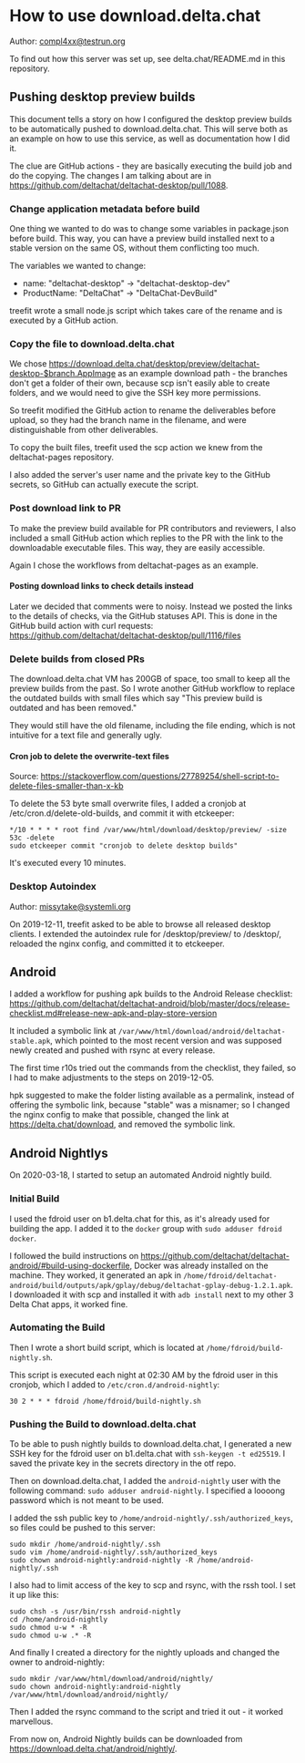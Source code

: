 # How to use download.delta.chat

Author: compl4xx@testrun.org

To find out how this server was set up, see delta.chat/README.md in this
repository.

## Pushing desktop preview builds

This document tells a story on how I configured the desktop preview builds to
be automatically pushed to download.delta.chat. This will serve both as an
example on how to use this service, as well as documentation how I did it.

The clue are GitHub actions - they are basically executing the build job and do
the copying. The changes I am talking about are in
https://github.com/deltachat/deltachat-desktop/pull/1088.

### Change application metadata before build

One thing we wanted to do was to change some variables in package.json before
build. This way, you can have a preview build installed next to a stable
version on the same OS, without them conflicting too much.

The variables we wanted to change:
* name: "deltachat-desktop" -> "deltachat-desktop-dev"
* ProductName: "DeltaChat" -> "DeltaChat-DevBuild"

treefit wrote a small node.js script which takes care of the rename and is
executed by a GitHub action.

### Copy the file to download.delta.chat

We chose
https://download.delta.chat/desktop/preview/deltachat-desktop-$branch.AppImage
as an example download path - the branches don't get a folder of their own,
because scp isn't easily able to create folders, and we would need to give the
SSH key more permissions.

So treefit modified the GitHub action to rename the deliverables before upload,
so they had the branch name in the filename, and were distinguishable from
other deliverables.

To copy the built files, treefit used the scp action we knew from the
deltachat-pages repository.

I also added the server's user name and the private key to the GitHub secrets,
so GitHub can actually execute the script.

### Post download link to PR

To make the preview build available for PR contributors and reviewers, I also
included a small GitHub action which replies to the PR with the link to the
downloadable executable files. This way, they are easily accessible.

Again I chose the workflows from deltachat-pages as an example.

#### Posting download links to check details instead

Later we decided that comments were to noisy. Instead we posted the links to
the details of checks, via the GitHub statuses API. This is done in the GitHub
build action with curl requests:
https://github.com/deltachat/deltachat-desktop/pull/1116/files

### Delete builds from closed PRs

The download.delta.chat VM has 200GB of space, too small to keep all the
preview builds from the past. So I wrote another GitHub workflow to replace the
outdated builds with small files which say "This preview build is outdated and
has been removed." 

They would still have the old filename, including the file ending, which is not
intuitive for a text file and generally ugly.

#### Cron job to delete the overwrite-text files

Source: https://stackoverflow.com/questions/27789254/shell-script-to-delete-files-smaller-than-x-kb

To delete the 53 byte small overwrite files, I added a cronjob at
/etc/cron.d/delete-old-builds, and commit it with etckeeper:

```
*/10 * * * * root find /var/www/html/download/desktop/preview/ -size 53c -delete
sudo etckeeper commit "cronjob to delete desktop builds"
```

It's executed every 10 minutes.

### Desktop Autoindex

Author: missytake@systemli.org

On 2019-12-11, treefit asked to be able to browse all released desktop clients.
I extended the autoindex rule for /desktop/preview/ to /desktop/, reloaded the
nginx config, and committed it to etckeeper.

## Android

I added a workflow for pushing apk builds to the Android Release checklist:
https://github.com/deltachat/deltachat-android/blob/master/docs/release-checklist.md#release-new-apk-and-play-store-version

It included a symbolic link at
`/var/www/html/download/android/deltachat-stable.apk`, which pointed to the
most recent version and was supposed newly created and pushed with rsync at
every release.

The first time r10s tried out the commands from the checklist, they failed, so
I had to make adjustments to the steps on 2019-12-05.

hpk suggested to make the folder listing available as a permalink, instead of
offering the symbolic link, because "stable" was a misnamer; so I changed the
nginx config to make that possible, changed the link at
https://delta.chat/download, and removed the symbolic link.

## Android Nightlys

On 2020-03-18, I started to setup an automated Android nightly build.

### Initial Build

I used the fdroid user on b1.delta.chat for this, as it's already used for
building the app. I added it to the `docker` group with `sudo adduser fdroid docker`.

I followed the build instructions on
https://github.com/deltachat/deltachat-android/#build-using-dockerfile, Docker
was already installed on the machine. They worked, it generated an apk in
`/home/fdroid/deltachat-android/build/outputs/apk/gplay/debug/deltachat-gplay-debug-1.2.1.apk`.
I downloaded it with scp and installed it with `adb install` next to my other 3
Delta Chat apps, it worked fine.

### Automating the Build

Then I wrote a short build script, which is located at
`/home/fdroid/build-nightly.sh`.

This script is executed each night at 02:30 AM by the fdroid user in this
cronjob, which I added to `/etc/cron.d/android-nightly`:

```
30 2 * * * fdroid /home/fdroid/build-nightly.sh
```

### Pushing the Build to download.delta.chat

To be able to push nightly builds to download.delta.chat, I generated a new SSH
key for the fdroid user on b1.delta.chat with `ssh-keygen -t ed25519`. I saved
the private key in the secrets directory in the otf repo.

Then on download.delta.chat, I added the `android-nightly` user with the
following command: `sudo adduser android-nightly`. I specified a loooong
password which is not meant to be used.

I added the ssh public key to `/home/android-nightly/.ssh/authorized_keys`, so
files could be pushed to this server:

```
sudo mkdir /home/android-nightly/.ssh
sudo vim /home/android-nightly/.ssh/authorized_keys
sudo chown android-nightly:android-nightly -R /home/android-nightly/.ssh
```

I also had to limit access of the key to scp and rsync, with the rssh tool.
I set it up like this:

```
sudo chsh -s /usr/bin/rssh android-nightly
cd /home/android-nightly
sudo chmod u-w * -R
sudo chmod u-w .* -R
```

And finally I created a directory for the nightly uploads and changed the owner
to android-nightly:

```
sudo mkdir /var/www/html/download/android/nightly/
sudo chown android-nightly:android-nightly /var/www/html/download/android/nightly/
```

Then I added the rsync command to the script and tried it out - it worked
marvellous.

From now on, Android Nightly builds can be downloaded from
https://download.delta.chat/android/nightly/.

